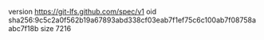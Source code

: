 version https://git-lfs.github.com/spec/v1
oid sha256:9c5c2a0f562b19a67893abd338cf03eab7f1ef75c6c100ab7f08758aabc7f18b
size 7216

